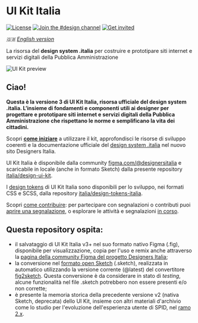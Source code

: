 # UI Kit Italia

[![License](https://img.shields.io/github/license/italia/design-ui-kit.svg)](https://github.com/italia/design-ui-kit/blob/main/LICENSE)
[![Join the #design channel](https://img.shields.io/badge/Slack%20channel-%23design-blue.svg)](https://developersitalia.slack.com/messages/C7VPAUVB3/)
[![Get invited](https://slack.developers.italia.it/badge.svg)](https://slack.developers.italia.it/)

_🇬🇧 [English version](README.EN.md)_

La risorsa del **design system .italia** per costruire e prototipare siti internet e servizi digitali della Pubblica Amministrazione

![UI Kit preview](https://designers.italia.it/static/c454a0c74d8e70f0349e9ac1df1ec35f/e8469/uikit.avif)

## Ciao!

**Questa è la versione 3 di UI Kit Italia, risorsa ufficiale del design system .italia. L’insieme di fondamenti e componenti utili ai designer per progettare e prototipare siti internet e servizi digitali della Pubblica Amministrazione che rispettano le norme e semplificano la vita dei cittadini.**

Scopri **[come iniziare](https://designers.italia.it/design-system/come-iniziare/per-designer)** a utilizzare il kit, approfondisci le risorse di sviluppo coerenti e la documentazione ufficiale del [design system .italia](https://designers.italia.it/design-system/) nel nuovo sito Designers Italia.

UI Kit Italia è disponibile dalla community [figma.com/@designersitalia](https://figma.com/@designersitalia) e scaricabile in locale (anche in formato Sketch) dalla presente repository [italia/design-ui-kit](https://github.com/italia/design-ui-kit). 

I [design tokens](https://designers.italia.it/design-system/fondamenti/design-tokens/) di UI Kit Italia sono disponibili per lo sviluppo, nei formati CSS e SCSS, dalla repository [italia/design-tokens-italia](https://github.com/italia/design-tokens-italia).

Scopri [come contribuire](https://designers.italia.it/design-system/come-contribuire/per-il-design/): per partecipare con segnalazioni o contributi puoi [aprire una segnalazione](https://github.com/italia/design-ui-kit/issues/new), o esplorare le attività e segnalazioni [in corso](https://github.com/italia/design-ui-kit/issues).

## Questa repository ospita: 

- il salvataggio di UI Kit Italia v3+ nel suo formato nativo Figma (.fig), disponibile per visualizzazione, copia per l'uso e remix anche attraverso la [pagina della community Figma del progetto Designers Italia](https://figma.com/@designersitalia/); 
- la conversione nel [formato open Sketch](https://github.com/sketch-hq/sketch-document) (.sketch), realizzata in automatico utilizzando la versione corrente (@latest) del convertitore [fig2sketch](https://github.com/sketch-hq/fig2sketch). Questa conversione è da considerare in stato di _testing_, alcune funzionalità nel file .sketch potrebbero non essere presenti e/o non corrette; 
- è presente la memoria storica della precedente versione v2 (nativa Sketch, deprecata) dello UI Kit, insieme con altri materiali d'archivio come lo studio per l'evoluzione dell'esperienza utente di SPID, nel [ramo 2.x](https://github.com/italia/design-ui-kit/tree/2.x).

